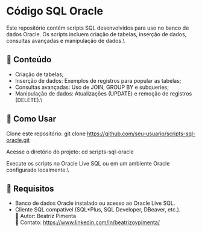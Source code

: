 # Código SQL Oracle
Este repositório contém scripts SQL desenvolvidos para uso no banco de dados Oracle. Os scripts incluem criação de tabelas, inserção de dados, consultas avançadas e manipulação de dados.\

## 📌 Conteúdo
- Criação de tabelas;
- Inserção de dados: Exemplos de registros para popular as tabelas;
- Consultas avançadas: Uso de JOIN, GROUP BY e subqueries;
- Manipulação de dados: Atualizações (UPDATE) e remoção de registros (DELETE).\

## 🚀 Como Usar
Clone este repositório:
git clone https://github.com/seu-usuario/scripts-sql-oracle.git

Acesse o diretório do projeto:
cd scripts-sql-oracle

Execute os scripts no Oracle Live SQL ou em um ambiente Oracle configurado localmente.\

## 📝 Requisitos
- Banco de dados Oracle instalado ou acesso ao Oracle Live SQL.
- Cliente SQL compatível (SQL*Plus, SQL Developer, DBeaver, etc.).
\
🔹 Autor: Beatriz Pimenta \
🔹 Contato: https://www.linkedin.com/in/beatrizovpimenta/ 

